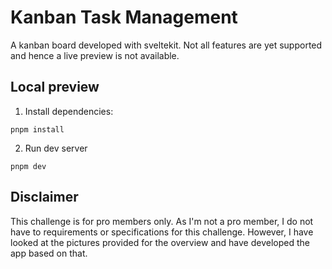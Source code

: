 # Kanban Task Management

A kanban board developed with sveltekit. Not all features are yet supported and hence a live preview is not available.

## Local preview

1. Install dependencies:
```
pnpm install
```

2. Run dev server
```
pnpm dev
```

## Disclaimer

This challenge is for pro members only. As I'm not a pro member, I do not have to requirements or specifications for this challenge. However, I have looked at the pictures provided for the overview and have developed the app based on that.